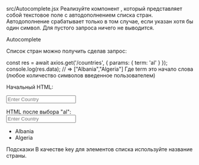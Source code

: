 src/Autocomplete.jsx
Реализуйте компонент <Autocomplete />, который представляет собой текстовое поле с автодополнением списка стран. Автодополнение срабатывает только в том случае, если указан хотя бы один символ. Для пустого запроса ничего не выводится.

Autocomplete

Список стран можно получить сделав запрос:

const res = await axios.get('/countries', { params: { term: 'al' } });
console.log(res.data); // => ["Albania","Algeria"]
Где term это начало слова (любое количество символов введенное пользователем)

Начальный HTML:

<div>
  <form>
    <div class="form-group">
      <input type="text" class="form-control" placeholder="Enter Country">
    </div>
  </form>
</div>
HTML после выбора "al":

<div>
  <form>
    <div class="form-group">
      <input type="text" class="form-control" placeholder="Enter Country">
    </div>
  </form>
  <ul>
    <li>Albania</li>
    <li>Algeria</li>
  </ul>
</div>
Подсказки
В качестве key для элементов списка используйте название страны.
